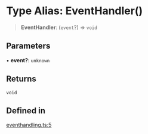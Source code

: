# Type Alias: EventHandler()

> **EventHandler**: (`event`?) => `void`

## Parameters

• **event?**: `unknown`

## Returns

`void`

## Defined in

[eventhandling.ts:5](https://github.com/remotestorage/remotestorage.js/blob/9625dcb362d5fe51be7b7fbdbb04492cfbf19644/src/eventhandling.ts#L5)
